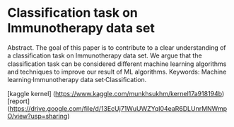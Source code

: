 # Classiﬁcation task on Immunotherapy data set

Abstract. The goal of this paper is to contribute to a clear understanding of a classiﬁcation task on Immunotherapy data set. We argue that the classiﬁcation task can be considered diﬀerent machine learning algorithms and techniques to improve our result of ML algorithms.
Keywords: Machine learning·Immunotherapy data set·Classiﬁcation.

[kaggle kernel] (https://www.kaggle.com/munkhsukhm/kernel17a918194b)
[report] (https://drive.google.com/file/d/13EcUj71WuUWZYql04eaR6DLUnrMNWmpO/view?usp=sharing)
